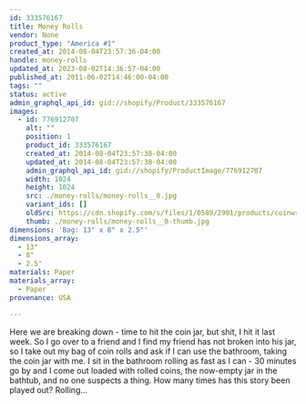 ```yaml
---
id: 333576167
title: Money Rolls
vendor: None
product_type: "America #1"
created_at: 2014-08-04T23:57:36-04:00
handle: money-rolls
updated_at: 2023-08-02T14:36:57-04:00
published_at: 2011-06-02T14:46:00-04:00
tags: ""
status: active
admin_graphql_api_id: gid://shopify/Product/333576167
images:
  - id: 776912707
    alt: ""
    position: 1
    product_id: 333576167
    created_at: 2014-08-04T23:57:38-04:00
    updated_at: 2014-08-04T23:57:38-04:00
    admin_graphql_api_id: gid://shopify/ProductImage/776912707
    width: 1024
    height: 1024
    src: ./money-rolls/money-rolls__0.jpg
    variant_ids: []
    oldSrc: https://cdn.shopify.com/s/files/1/0589/2901/products/coinwrappers_5717.jpeg?v=1407211058
    thumb: ./money-rolls/money-rolls__0-thumb.jpg
dimensions: 'Bag: 13" x 8" x 2.5"'
dimensions_array:
  - 13"
  - 8"
  - 2.5"
materials: Paper
materials_array:
  - Paper
provenance: USA

---
```


Here we are breaking down - time to hit the coin jar, but shit, I hit it last week. So I go over to a friend and I find my friend has not broken into his jar, so I take out my bag of coin rolls and ask if I can use the bathroom, taking the coin jar with me. I sit in the bathroom rolling as fast as I can - 30 minutes go by and I come out loaded with rolled coins, the now-empty jar in the bathtub, and no one suspects a thing. How many times has this story been played out? Rolling...